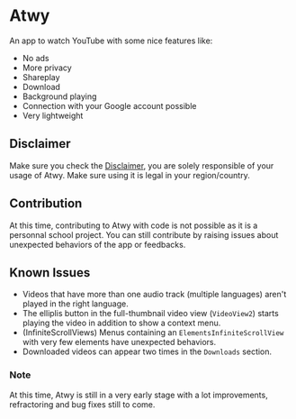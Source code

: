 # Atwy

An app to watch YouTube with some nice features like:
- No ads
- More privacy
- Shareplay
- Download
- Background playing
- Connection with your Google account possible
- Very lightweight

## Disclaimer
Make sure you check the [Disclaimer](https://github.com/b5i/Atwy/blob/main/DISCLAIMER.md), you are solely responsible of your usage of Atwy. Make sure using it is legal in your region/country.
 
## Contribution
At this time, contributing to Atwy with code is not possible as it is a personnal school project. You can still contribute by raising issues about unexpected behaviors of the app or feedbacks.

## Known Issues
- Videos that have more than one audio track (multiple languages) aren't played in the right language.
- The elliplis button in the full-thumbnail video view (`VideoView2`) starts playing the video in addition to show a context menu.
- (InfiniteScrollViews) Menus containing an `ElementsInfiniteScrollView` with very few elements have unexpected behaviors.
- Downloaded videos can appear two times in the `Downloads` section.

### Note
At this time, Atwy is still in a very early stage with a lot improvements, refractoring and bug fixes still to come.
